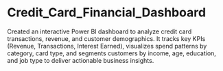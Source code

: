# Credit_Card_Financial_Dashboard
Created an interactive Power BI dashboard to analyze credit card transactions, revenue, and customer demographics. It tracks key KPIs (Revenue, Transactions, Interest Earned), visualizes spend patterns by category, card type, and segments customers by income, age, education, and job type to deliver actionable business insights.
